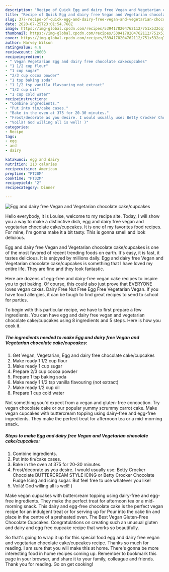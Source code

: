 ```yaml
---
description: "Recipe of Quick Egg and dairy free Vegan and Vegetarian chocolate cake/cupcakes"
title: "Recipe of Quick Egg and dairy free Vegan and Vegetarian chocolate cake/cupcakes"
slug: 377-recipe-of-quick-egg-and-dairy-free-vegan-and-vegetarian-chocolate-cake-cupcakes
date: 2020-07-25T23:01:54.768Z
image: https://img-global.cpcdn.com/recipes/5394178204762112/751x532cq70/egg-and-dairy-free-vegan-and-vegetarian-chocolate-cakecupcakes-recipe-main-photo.jpg
thumbnail: https://img-global.cpcdn.com/recipes/5394178204762112/751x532cq70/egg-and-dairy-free-vegan-and-vegetarian-chocolate-cakecupcakes-recipe-main-photo.jpg
cover: https://img-global.cpcdn.com/recipes/5394178204762112/751x532cq70/egg-and-dairy-free-vegan-and-vegetarian-chocolate-cakecupcakes-recipe-main-photo.jpg
author: Harvey Wilson
ratingvalue: 4.8
reviewcount: 28603
recipeingredient:
- " Vegan Vegetarian Egg and dairy free chocolate cakecupcakes"
- "1 1/2 cup flour"
- "1 cup sugar"
- "2/3 cup cocoa powder"
- "1 tsp baking soda"
- "1 1/2 tsp vanilla flavouring not extract"
- "1/2 cup oil"
- "1 cup cold water"
recipeinstructions:
- "Combine ingredients."
- "Put into tin/cake cases."
- "Bake in the oven at 375 for 20-30 minutes."
- "Frost/decorate as you desire. I would usually use: Betty Crocker Chocolate BUTTERCREAM STYLE ICING or Betty Crocker Chocolate Fudge Icing and icing sugar. But feel free to use whatever you like!"
- "Voilà! God willing all is well! )"
categories:
- Recipe
tags:
- egg
- and
- dairy

katakunci: egg and dairy 
nutrition: 213 calories
recipecuisine: American
preptime: "PT20M"
cooktime: "PT32M"
recipeyield: "2"
recipecategory: Dinner

---
```



![Egg and dairy free Vegan and Vegetarian chocolate cake/cupcakes](https://img-global.cpcdn.com/recipes/5394178204762112/751x532cq70/egg-and-dairy-free-vegan-and-vegetarian-chocolate-cakecupcakes-recipe-main-photo.jpg)

Hello everybody, it is Louise, welcome to my recipe site. Today, I will show you a way to make a distinctive dish, egg and dairy free vegan and vegetarian chocolate cake/cupcakes. It is one of my favorites food recipes. For mine, I'm gonna make it a bit tasty. This is gonna smell and look delicious.

Egg and dairy free Vegan and Vegetarian chocolate cake/cupcakes is one of the most favored of recent trending foods on earth. It's easy, it is fast, it tastes delicious. It is enjoyed by millions daily. Egg and dairy free Vegan and Vegetarian chocolate cake/cupcakes is something that I have loved my entire life. They are fine and they look fantastic.

Here are dozens of egg-free and dairy-free vegan cake recipes to inspire you to get baking. Of course, this could also just prove that EVERYONE loves vegan cakes. Dairy Free Nut Free Egg Free Vegetarian Vegan. If you have food allergies, it can be tough to find great recipes to send to school for parties.


To begin with this particular recipe, we have to first prepare a few ingredients. You can have egg and dairy free vegan and vegetarian chocolate cake/cupcakes using 8 ingredients and 5 steps. Here is how you cook it.

<!--inarticleads1-->

##### The ingredients needed to make Egg and dairy free Vegan and Vegetarian chocolate cake/cupcakes:

1. Get  Vegan, Vegetarian, Egg and dairy free chocolate cake/cupcakes
1. Make ready 1 1/2 cup flour
1. Make ready 1 cup sugar
1. Prepare 2/3 cup cocoa powder
1. Prepare 1 tsp baking soda
1. Make ready 1 1/2 tsp vanilla flavouring (not extract)
1. Make ready 1/2 cup oil
1. Prepare 1 cup cold water


Not something you&#39;d expect from a vegan and gluten-free concoction. Try vegan chocolate cake or our popular yummy scrummy carrot cake. Make vegan cupcakes with buttercream topping using dairy-free and egg-free ingredients. They make the perfect treat for afternoon tea or a mid-morning snack. 

<!--inarticleads2-->

##### Steps to make Egg and dairy free Vegan and Vegetarian chocolate cake/cupcakes:

1. Combine ingredients.
1. Put into tin/cake cases.
1. Bake in the oven at 375 for 20-30 minutes.
1. Frost/decorate as you desire. I would usually use: Betty Crocker Chocolate BUTTERCREAM STYLE ICING or Betty Crocker Chocolate Fudge Icing and icing sugar. But feel free to use whatever you like!
1. Voilà! God willing all is well! )


Make vegan cupcakes with buttercream topping using dairy-free and egg-free ingredients. They make the perfect treat for afternoon tea or a mid-morning snack. This dairy and egg-free chocolate cake is the perfect vegan recipe for an indulgent treat or for serving up for Pour into the cake tin and place in the centre of a preheated oven. The Best Vegan Gluten-Free Chocolate Cupcakes. Congratulations on creating such an unusual gluten and dairy and egg free cupcake recipe that works so beautifully. 

So that's going to wrap it up for this special food egg and dairy free vegan and vegetarian chocolate cake/cupcakes recipe. Thanks so much for reading. I am sure that you will make this at home. There's gonna be more interesting food in home recipes coming up. Remember to bookmark this page in your browser, and share it to your family, colleague and friends. Thank you for reading. Go on get cooking!
